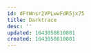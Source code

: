 ```yaml
---
id: dFtWnsr2VPLwwFdR5jx75
title: Darktrace
desc: ''
updated: 1643050810801
created: 1643050810801
---
```



